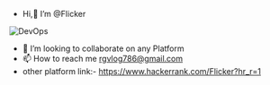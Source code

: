 -  Hi,👋 I’m @Flicker



![DevOps](https://user-images.githubusercontent.com/69352034/187269693-665e2e46-eb87-4f92-8cb3-a7e8a32492d1.png)





- 💞️ I’m looking to collaborate on any Platform
- 📫 How to reach me rgvlog786@gmail.com
- other platform link:- https://www.hackerrank.com/Flicker?hr_r=1



<!---
Flicker786/Flicker786 is a ✨ special ✨ repository because its `README.md` (this file) appears on your GitHub profile.
You can click the Preview link to take a look at your changes.
--->
